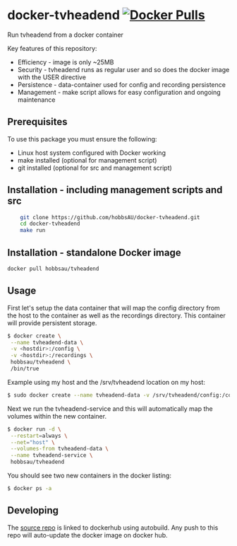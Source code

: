 # docker-tvheadend [![Docker Pulls](https://img.shields.io/docker/pulls/hobbsau/tvheadend.svg)](https://hub.docker.com/r/hobbsau/tvheadend/)

Run tvheadend from a docker container

Key features of this repository:
* Efficiency - image is only ~25MB
* Security - tvheadend runs as regular user and so does the docker image with the USER directive
* Persistence - data-container used for config and recording persistence
* Management - make script allows for easy configuration and ongoing maintenance

## Prerequisites
To use this package you must ensure the following:
* Linux host system configured with Docker working
* make installed (optional for management script)
* git installed (optional for src and management script)


## Installation - including management scripts and src
```sh
	git clone https://github.com/hobbsAU/docker-tvheadend.git
	cd docker-tvheadend
	make run
```

## Installation - standalone Docker image
```sh
docker pull hobbsau/tvheadend
```

## Usage

First let's setup the data container that will map the config directory from the host to the container as well as the recordings directory. This container will provide persistent storage.
```sh
$ docker create \
 --name tvheadend-data \
 -v <hostdir>:/config \
 -v <hostdir>:/recordings \
 hobbsau/tvheadend \
 /bin/true
```  

Example using my host and the /srv/tvheadend location on my host:
```sh
$ sudo docker create --name tvheadend-data -v /srv/tvheadend/config:/config -v /srv/tvheadend/recordings:/recordings hobbsau/tvheadend
```  

Next we run the tvheadend-service and this will automatically map the volumes within the new container.
```sh
$ docker run -d \
 --restart=always \
 --net="host" \
 --volumes-from tvheadend-data \
 --name tvheadend-service \
 hobbsau/tvheadend
```  

You should see two new containers in the docker listing:
```sh
$ docker ps -a
```

## Developing
The [source repo](https://github.com/hobbsAU/docker-tvheadend) is linked to dockerhub using autobuild. Any push to this repo will auto-update the docker image on docker hub.
